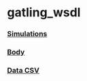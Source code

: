 # gatling_wsdl
### [Simulations](https://github.com/ankcrimson/gatling_wsdl/tree/master/simulations/wsdltest)
### [Body](https://github.com/ankcrimson/gatling_wsdl/blob/master/bodies/currencyConv.xml)
### [Data CSV](https://github.com/ankcrimson/gatling_wsdl/blob/master/data/currency.csv)